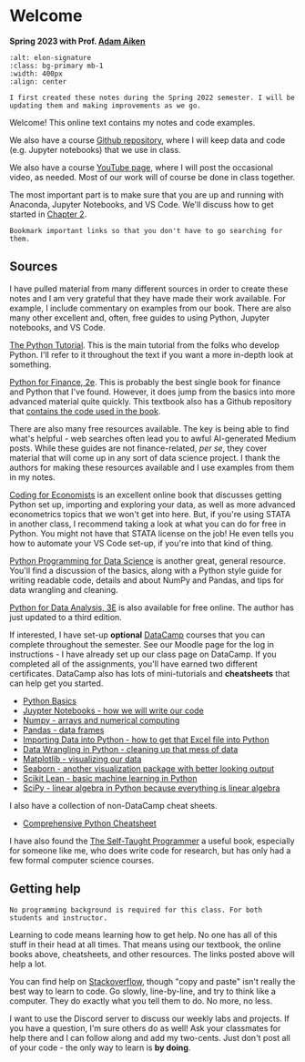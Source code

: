 # Welcome

**Spring 2023 with Prof. [Adam Aiken](https://aaiken1.github.io)**

```{image} /images/elon-signature.png
:alt: elon-signature
:class: bg-primary mb-1
:width: 400px
:align: center
```

```{note}
I first created these notes during the Spring 2022 semester. I will be updating them and making improvements as we go.
```

Welcome! This online text contains my notes and code examples.

We also have a course [Github repository](https://github.com/aaiken1/fin-data-analysis-python), where I will keep data and code (e.g. Jupyter notebooks) that we use in class.

We also have a course [YouTube page](https://www.youtube.com/playlist?list=PLo4Q9ijN3eTG6t2-Lwzf7KlOooypFQak8), where I will post the occasional video, as needed. Most of our work will of course be done in class together.

The most important part is to make sure that you are up and running with Anaconda, Jupyter Notebooks, and VS Code. We'll discuss how to get started in [Chapter 2](chapters/2_intro.html#python_set-up).

```{hint}
Bookmark important links so that you don't have to go searching for them.
```

## Sources

I have pulled material from many different sources in order to create these notes and I am very grateful that they have made their work available. For example, I include commentary on examples from our book. There are also many other excellent and, often, free guides to using Python, Jupyter notebooks, and VS Code.

[The Python Tutorial](https://docs.python.org/3/tutorial/index.html). This is the main tutorial from the folks who develop Python. I'll refer to it throughout the text if you want a more in-depth look at something.

[Python for Finance, 2e](https://www.oreilly.com/library/view/python-for-finance/9781492024323/). This is probably the best single book for finance and Python that I've found. However, it does jump from the basics into more advanced material quite quickly. This textbook also has a Github repository that [contains the code used in the book](https://github.com/yhilpisch/py4fi2nd).

There are also many free resources available. The key is being able to find what's helpful - web searches often lead you to awful AI-generated Medium posts. While these guides are not finance-related, *per se*, they cover material that will come up in any sort of data science project. I thank the authors for making these resources available and I use examples from them in my notes.

[Coding for Economists](https://aeturrell.github.io/coding-for-economists/intro.html) is an excellent online book that discusses getting Python set up, importing and exploring your data, as well as more advanced econometrics topics that we won't get into here. But, if you're using STATA in another class, I recommend taking a look at what you can do for free in Python. You might not have that STATA license on the job! He even tells you how to automate your VS Code set-up, if you're into that kind of thing.

[Python Programming for Data Science](https://www.tomasbeuzen.com/python-programming-for-data-science/README.html) is another great, general resource. You'll find a discussion of the basics, along with a Python style guide for writing readable code, details and about NumPy and Pandas, and tips for data wrangling and cleaning.

[Python for Data Analysis, 3E](https://wesmckinney.com/book/) is also available for free online. The author has just updated to a third edition.

If interested, I have set-up **optional** [DataCamp](https://www.datacamp.com) courses that you can complete throughout the semester. See our Moodle page for the log in instructions - I have already set up our class page on DataCamp. If you completed all of the assignments, you'll have earned two different certificates. DataCamp also has lots of mini-tutorials and **cheatsheets** that can help get you started.

- [Python Basics](https://www.datacamp.com/community/tutorials/python-data-science-cheat-sheet-basics)
- [Juypter Notebooks - how we will write our code](http://datacamp-community-prod.s3.amazonaws.com/21fdc814-3f08-4aa9-90fa-247eedefd655)
- [Numpy - arrays and numerical computing](http://datacamp-community-prod.s3.amazonaws.com/ba1fe95a-8b70-4d2f-95b0-bc954e9071b0)
- [Pandas - data frames](http://datacamp-community-prod.s3.amazonaws.com/f04456d7-8e61-482f-9cc9-da6f7f25fc9b)
- [Importing Data into Python - how to get that Excel file into Python](http://datacamp-community-prod.s3.amazonaws.com/72e88aa1-b4f2-4658-9d86-15becf8263df)
- [Data Wrangling in Python - cleaning up that mess of data](http://datacamp-community-prod.s3.amazonaws.com/d4efb29b-f9c6-4f1c-8c98-6f568d88b48f)
- [Matplotlib - visualizing our data](http://datacamp-community-prod.s3.amazonaws.com/e1a8f39d-71ad-4d13-9a6b-618fe1b8c9e9)
- [Seaborn - another visualization package with better looking output](http://datacamp-community-prod.s3.amazonaws.com/263130e2-2c92-4348-a356-9ed9b5034247)
- [Scikit Lean - basic machine learning in Python](http://datacamp-community-prod.s3.amazonaws.com/eb807da5-dce5-4b97-a54d-74e89f14266b)
- [SciPy - linear algebra in Python because everything is linear algebra](http://datacamp-community-prod.s3.amazonaws.com/dfdb6d58-e044-4b38-bab3-5de0b825909b)

I also have a collection of non-DataCamp cheat sheets. 

- [Comprehensive Python Cheatsheet](https://gto76.github.io/python-cheatsheet/)

I have also found the [The Self-Taught Programmer](https://www.theselftaughtprogrammer.io) a useful book, especially for someone like me, who does write code for research, but has only had a few formal computer science courses.

## Getting help

```{note}
No programming background is required for this class. For both students and instructor.
```

Learning to code means learning how to get help. No one has all of this stuff in their head at all times. That means using our textbook, the online books above, cheatsheets, and other resources. The links posted above will help a lot.

You can find help on [Stackoverflow](https://stackoverflow.com), though "copy and paste" isn't really the best way to learn to code. Go slowly, line-by-line, and try to think like a computer. They do exactly what you tell them to do. No more, no less.

I want to use the Discord server to discuss our weekly labs and projects. If you have a question, I'm sure others do as well! Ask your classmates for help there and I can follow along and add my two-cents. Just don't post all of your code - the only way to learn is **by doing**.
